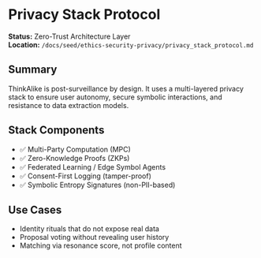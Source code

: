 # Privacy Stack Protocol

**Status:** Zero-Trust Architecture Layer  
**Location:** `/docs/seed/ethics-security-privacy/privacy_stack_protocol.md`

## Summary

ThinkAlike is post-surveillance by design. It uses a multi-layered privacy stack to ensure user autonomy, secure symbolic interactions, and resistance to data extraction models.

## Stack Components

- ✅ Multi-Party Computation (MPC)
- ✅ Zero-Knowledge Proofs (ZKPs)
- ✅ Federated Learning / Edge Symbol Agents
- ✅ Consent-First Logging (tamper-proof)
- ✅ Symbolic Entropy Signatures (non-PII-based)

## Use Cases

- Identity rituals that do not expose real data
- Proposal voting without revealing user history
- Matching via resonance score, not profile content
